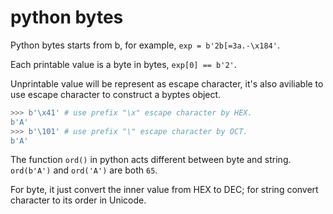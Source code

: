 # python bytes
Python bytes starts from b, for example, `exp = b'2b[=3a.-\x184'`.

Each printable value is a byte in bytes, `exp[0] == b'2'`.

Unprintable value will be represent as escape character, it's also aviliable to use escape character to construct a byptes object.

```python -i
>>> b'\x41' # use prefix "\x" escape character by HEX.
b'A'
>>> b'\101' # use prefix "\" escape character by OCT.
b'A'
```

The function `ord()` in python acts different between byte and string. `ord(b'A')` and `ord('A')` are both `65`.

For byte, it just convert the inner value from HEX to DEC; for string convert character to its order in Unicode.
